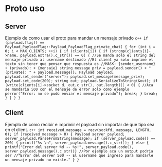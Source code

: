 # Proto uso
## Server
Ejemplo de como usar el proto para mandar un mensaje privado
` c++
    if (payload.flag() == Payload_PayloadFlag::Payload_PayloadFlag_private_chat)
    {
        for (int i = 0; i < MAX_CLIENTS; ++i)
        {
            if (clients[i])
            {
                if (strcmp(clients[i]->name, payload.extra().c_str()) == 0)
                {
                    //Se manda solo el string del mensaje privado al username destinado
                    //El client ya solo imprime el texto sin tener que pensar que respuesta es
                    //MASK: {sender_username} + (privado): + {mensaje}
                    string message_priv = payload.sender() + " (private): " + payload.message();
                    Payload payload;
                    payload.set_sender("server");
                    payload.set_message(message_priv);
                    payload.set_code(200);
                    string out;
                    payload.SerializeToString(&out);
                    if (write(clients[i]->socket_d, out.c_str(), out.length()) < 0)
                    {
                        //Aca se mandaria 500 con el mensaje de error solo como ejemplo
                        perror("Error: no se pudo enviar el mensaje privado");
                        break;
                    }
                    break;
                }
            }
        }
    }
`

## Client
Ejemplo de como recibir e imprimir el payload sin importar de que tipo sea en el client.
` c++
        int received_message = recv(sockfd, message, LENGTH, 0);
        if (received_message > 0)
        {
            Payload server_payload;
            server_payload.ParseFromString(message);
            if (server_payload.code() == 200)
            {
                printf("%s \n", server_payload.message().c_str());
            }
            else
            {
                printf("Error del server %d -- %s!", server_payload.code(), server_payload.message().c_str())
                //Por ejemplo aca un output podria ser
                //"Error del server 500 -- El username que ingreso para mandarle un mensaje privado no existe."
            }
        }
`